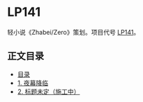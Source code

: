# LP141

轻小说《Zhabei/Zero》策划。项目代号 [LP141](https://github.com/neruthes/LP141)。

## 正文目录

- [目录](https://neruthes.github.io/LP141/?read=0)
- [1. 夜幕降临](https://neruthes.github.io/LP141/?read=1)
- [2. 标题未定（施工中）](https://neruthes.github.io/LP141/?read=2)
